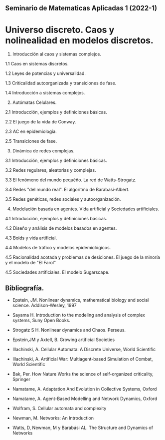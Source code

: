 ## Seminario de Matematicas Aplicadas 1 (2022-1)

# Universo discreto. Caos y nolinealidad en modelos discretos.

1. Introducción al caos y sistemas complejos.

1.1 Caos en sistemas discretos.

1.2 Leyes de potencias y universalidad.

1.3 Criticalidad autoorganizada y transiciones de fase.

1.4 Introducción a sistemas complejos.

2. Autómatas Celulares.

2.1 Introducción, ejemplos y definiciones básicas.

2.2 El juego de la vida de Conway.

2.3 AC en epidemiología.

2.5 Transiciones de fase.

3. Dinámica de redes complejas.

3.1 Introducción, ejemplos y definiciones básicas.

3.2 Redes regulares, aleatorias y complejas.

3.3 El fenómeno del mundo pequéño. La red de Watts-Strogatz.

3.4 Redes "del mundo real". El algoritmo de Barabasi-Albert.

3.5 Redes genéticas, redes sociales y autoorganización.

4. Modelación basada en agentes. Vida artificial y Sociedades artificiales.

4.1 Introducción, ejemplos y definiciones básicas.

4.2 Diseño y análisis de modelos basados en agentes.

4.3 Boids y vida artificial.

4.4 Modelos de tráfico y modelos epidemiológicos.

4.5 Racionalidad acotada y problemas de desiciones. El juego de la minoría y el modelo de "El Farol"

4.5 Sociedades artificiales. El modelo Sugarscape.

## Bibliografía.
* Epstein, JM. Nonlinear dynamics, mathematical biology and social science. Addison-Wesley, 1997

* Sayama H. Introduction to the modeling and analysis of complex systems, Suny Open Books.

* Strogatz S H. Nonlinear dynamics and Chaos. Perseus.

* Epstein,JM y Axtell, B. Growing artificial Societies

* Illachinski, A. Cellular Automata: A Discrete Universe, World Scientific

* Illachinski, A. Artificial War: Multiagent-based Simulation of Combat, World Scientific

* Bak, Per. How Nature Works the science of self-organized criticality, Springer

* Namatame, A. Adaptation And Evolution in Collective Systems, Oxford

* Namatame, A. Agent-Based Modelling and Network Dynamics, Oxford

* Wolfram, S. Cellular automata and complexity

* Newman, M. Networks: An Introduction

* Watts, D, Newman, M y Barabási AL. The Structure and Dynamics of Networks

